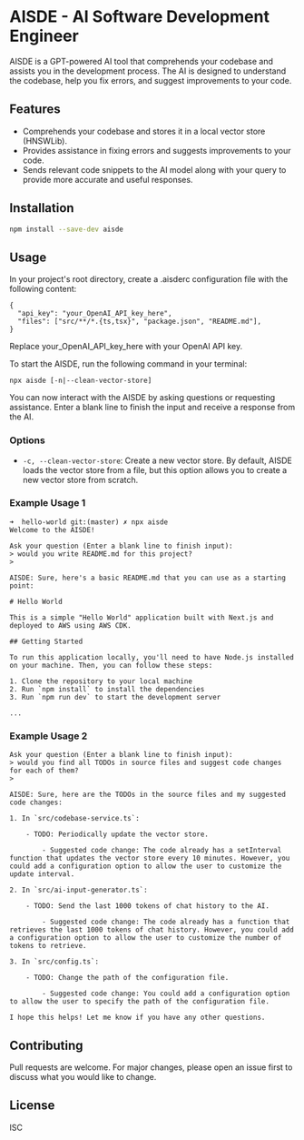 # AISDE - AI Software Development Engineer

AISDE is a GPT-powered AI tool that comprehends your codebase and assists you in the development process. The AI is designed to understand the codebase, help you fix errors, and suggest improvements to your code.

## Features

-   Comprehends your codebase and stores it in a local vector store (HNSWLib).
-   Provides assistance in fixing errors and suggests improvements to your code.
-   Sends relevant code snippets to the AI model along with your query to provide more accurate and useful responses.

## Installation

```sh
npm install --save-dev aisde
```

## Usage

In your project's root directory, create a .aisderc configuration file with the following content:

```
{
  "api_key": "your_OpenAI_API_key_here",
  "files": ["src/**/*.{ts,tsx}", "package.json", "README.md"],
}
```

Replace your_OpenAI_API_key_here with your OpenAI API key.

To start the AISDE, run the following command in your terminal:

```
npx aisde [-n|--clean-vector-store]
```

You can now interact with the AISDE by asking questions or requesting assistance. Enter a blank line to finish the input and receive a response from the AI.

### Options

-   `-c, --clean-vector-store`: Create a new vector store. By default, AISDE loads the vector store from a file, but this option allows you to create a new vector store from scratch.

### Example Usage 1

```
➜  hello-world git:(master) ✗ npx aisde
Welcome to the AISDE!

Ask your question (Enter a blank line to finish input):
> would you write README.md for this project?
>

AISDE: Sure, here's a basic README.md that you can use as a starting point:

# Hello World

This is a simple "Hello World" application built with Next.js and deployed to AWS using AWS CDK.

## Getting Started

To run this application locally, you'll need to have Node.js installed on your machine. Then, you can follow these steps:

1. Clone the repository to your local machine
2. Run `npm install` to install the dependencies
3. Run `npm run dev` to start the development server

...
```

### Example Usage 2

```
Ask your question (Enter a blank line to finish input):
> would you find all TODOs in source files and suggest code changes for each of them?
>

AISDE: Sure, here are the TODOs in the source files and my suggested code changes:

1. In `src/codebase-service.ts`:

    - TODO: Periodically update the vector store.

        - Suggested code change: The code already has a setInterval function that updates the vector store every 10 minutes. However, you could add a configuration option to allow the user to customize the update interval.

2. In `src/ai-input-generator.ts`:

    - TODO: Send the last 1000 tokens of chat history to the AI.

        - Suggested code change: The code already has a function that retrieves the last 1000 tokens of chat history. However, you could add a configuration option to allow the user to customize the number of tokens to retrieve.

3. In `src/config.ts`:

    - TODO: Change the path of the configuration file.

        - Suggested code change: You could add a configuration option to allow the user to specify the path of the configuration file.

I hope this helps! Let me know if you have any other questions.
```

## Contributing

Pull requests are welcome. For major changes, please open an issue first to discuss what you would like to change.

## License

ISC
